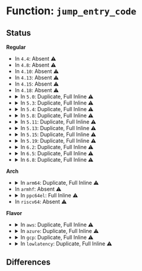 # Function: <code>jump_entry_code</code>

## Status
<b>Regular</b>
<ul>
<li>
In <code>4.4</code>: Absent ⚠️
</li>
<li>
In <code>4.8</code>: Absent ⚠️
</li>
<li>
In <code>4.10</code>: Absent ⚠️
</li>
<li>
In <code>4.13</code>: Absent ⚠️
</li>
<li>
In <code>4.15</code>: Absent ⚠️
</li>
<li>
In <code>4.18</code>: Absent ⚠️
</li>
<li>
<details>
<summary>In <code>5.0</code>: Duplicate, Full Inline ⚠️</summary>

**Collision:** Static Duplication

**Inline:** Full

**Transformation:** False

**Instances:**

```
In arch/x86/kernel/jump_label.c (ffffffff81a1fdf4)
Location: include/linux/jump_label.h:128
Inline: True
Inline callers:
  - arch/x86/kernel/jump_label.c:__jump_label_transform
```
```
In kernel/jump_label.c (ffffffff811f9b75)
Location: include/linux/jump_label.h:128
Inline: True
Inline callers:
  - kernel/jump_label.c:jump_label_text_reserved
  - kernel/jump_label.c:jump_label_text_reserved
  - kernel/jump_label.c:jump_label_module_notify
  - kernel/jump_label.c:jump_label_init
  - kernel/jump_label.c:__jump_label_update
  - kernel/jump_label.c:__jump_label_update
```
</details>
</li>
<li>
<details>
<summary>In <code>5.3</code>: Duplicate, Full Inline ⚠️</summary>

**Collision:** Static Duplication

**Inline:** Full

**Transformation:** False

**Instances:**

```
In arch/x86/kernel/jump_label.c (ffffffff810373d6)
Location: include/linux/jump_label.h:128
Inline: True
Inline callers:
  - arch/x86/kernel/jump_label.c:arch_jump_label_transform_queue
  - arch/x86/kernel/jump_label.c:__jump_label_set_jump_code
```
```
In kernel/jump_label.c (ffffffff81211ab6)
Location: include/linux/jump_label.h:128
Inline: True
Inline callers:
  - kernel/jump_label.c:jump_label_text_reserved
  - kernel/jump_label.c:jump_label_text_reserved
  - kernel/jump_label.c:jump_label_module_notify
  - kernel/jump_label.c:jump_label_init
  - kernel/jump_label.c:__jump_label_update
  - kernel/jump_label.c:__jump_label_update
```
</details>
</li>
<li>
<details>
<summary>In <code>5.4</code>: Duplicate, Full Inline ⚠️</summary>

**Collision:** Static Duplication

**Inline:** Full

**Transformation:** False

**Instances:**

```
In arch/x86/kernel/jump_label.c (ffffffff81037ba6)
Location: include/linux/jump_label.h:128
Inline: True
Inline callers:
  - arch/x86/kernel/jump_label.c:arch_jump_label_transform_queue
  - arch/x86/kernel/jump_label.c:__jump_label_set_jump_code
```
```
In kernel/jump_label.c (ffffffff8121f2b6)
Location: include/linux/jump_label.h:128
Inline: True
Inline callers:
  - kernel/jump_label.c:jump_label_text_reserved
  - kernel/jump_label.c:jump_label_text_reserved
  - kernel/jump_label.c:jump_label_module_notify
  - kernel/jump_label.c:jump_label_init
  - kernel/jump_label.c:__jump_label_update
  - kernel/jump_label.c:__jump_label_update
```
</details>
</li>
<li>
<details>
<summary>In <code>5.8</code>: Duplicate, Full Inline ⚠️</summary>

**Collision:** Static Duplication

**Inline:** Full

**Transformation:** False

**Instances:**

```
In arch/x86/kernel/jump_label.c (ffffffff81039ab4)
Location: include/linux/jump_label.h:128
Inline: True
Inline callers:
  - arch/x86/kernel/jump_label.c:arch_jump_label_transform_queue
  - arch/x86/kernel/jump_label.c:jump_label_transform
  - arch/x86/kernel/jump_label.c:__jump_label_set_jump_code
```
```
In kernel/jump_label.c (ffffffff8124b576)
Location: include/linux/jump_label.h:128
Inline: True
Inline callers:
  - kernel/jump_label.c:jump_label_text_reserved
  - kernel/jump_label.c:jump_label_text_reserved
  - kernel/jump_label.c:jump_label_add_module
  - kernel/jump_label.c:jump_label_init
  - kernel/jump_label.c:__jump_label_update
  - kernel/jump_label.c:__jump_label_update
```
</details>
</li>
<li>
<details>
<summary>In <code>5.11</code>: Duplicate, Full Inline ⚠️</summary>

**Collision:** Static Duplication

**Inline:** Full

**Transformation:** False

**Instances:**

```
In arch/x86/kernel/jump_label.c (ffffffff8103a2e4)
Location: include/linux/jump_label.h:128
Inline: True
Inline callers:
  - arch/x86/kernel/jump_label.c:arch_jump_label_transform_queue
  - arch/x86/kernel/jump_label.c:jump_label_transform
  - arch/x86/kernel/jump_label.c:jump_label_transform
  - arch/x86/kernel/jump_label.c:__jump_label_set_jump_code
```
```
In kernel/jump_label.c (ffffffff812559c7)
Location: include/linux/jump_label.h:128
Inline: True
Inline callers:
  - kernel/jump_label.c:jump_label_text_reserved
  - kernel/jump_label.c:jump_label_add_module
  - kernel/jump_label.c:__jump_label_mod_text_reserved
  - kernel/jump_label.c:jump_label_init
  - kernel/jump_label.c:__jump_label_update
  - kernel/jump_label.c:__jump_label_update
```
</details>
</li>
<li>
<details>
<summary>In <code>5.13</code>: Duplicate, Full Inline ⚠️</summary>

**Collision:** Static Duplication

**Inline:** Full

**Transformation:** False

**Instances:**

```
In arch/x86/kernel/jump_label.c (ffffffff8103bd6e)
Location: include/linux/jump_label.h:128
Inline: True
Inline callers:
  - arch/x86/kernel/jump_label.c:arch_jump_label_transform_queue
  - arch/x86/kernel/jump_label.c:jump_label_transform
  - arch/x86/kernel/jump_label.c:jump_label_transform
  - arch/x86/kernel/jump_label.c:__jump_label_set_jump_code
```
```
In kernel/jump_label.c (ffffffff81259ed4)
Location: include/linux/jump_label.h:128
Inline: True
Inline callers:
  - kernel/jump_label.c:jump_label_text_reserved
  - kernel/jump_label.c:jump_label_text_reserved
  - kernel/jump_label.c:jump_label_add_module
  - kernel/jump_label.c:jump_label_init
  - kernel/jump_label.c:__jump_label_update
  - kernel/jump_label.c:__jump_label_update
```
</details>
</li>
<li>
<details>
<summary>In <code>5.15</code>: Duplicate, Full Inline ⚠️</summary>

**Collision:** Static Duplication

**Inline:** Full

**Transformation:** False

**Instances:**

```
In arch/x86/kernel/jump_label.c (ffffffff81041844)
Location: include/linux/jump_label.h:128
Inline: True
Inline callers:
  - arch/x86/kernel/jump_label.c:arch_jump_label_transform_queue
  - arch/x86/kernel/jump_label.c:jump_label_transform
  - arch/x86/kernel/jump_label.c:jump_label_transform
  - arch/x86/kernel/jump_label.c:__jump_label_patch
  - arch/x86/kernel/jump_label.c:arch_jump_entry_size
```
```
In kernel/jump_label.c (ffffffff81295c70)
Location: include/linux/jump_label.h:128
Inline: True
Inline callers:
  - kernel/jump_label.c:jump_label_text_reserved
  - kernel/jump_label.c:jump_label_text_reserved
  - kernel/jump_label.c:jump_label_add_module
  - kernel/jump_label.c:jump_label_init
  - kernel/jump_label.c:__jump_label_update
  - kernel/jump_label.c:__jump_label_update
```
</details>
</li>
<li>
<details>
<summary>In <code>5.19</code>: Duplicate, Full Inline ⚠️</summary>

**Collision:** Static Duplication

**Inline:** Full

**Transformation:** False

**Instances:**

```
In arch/x86/kernel/jump_label.c (ffffffff81049503)
Location: include/linux/jump_label.h:123
Inline: True
Inline callers:
  - arch/x86/kernel/jump_label.c:arch_jump_label_transform_queue
  - arch/x86/kernel/jump_label.c:jump_label_transform
  - arch/x86/kernel/jump_label.c:jump_label_transform
  - arch/x86/kernel/jump_label.c:__jump_label_patch
  - arch/x86/kernel/jump_label.c:arch_jump_entry_size
```
```
In kernel/jump_label.c (ffffffff812eb990)
Location: include/linux/jump_label.h:123
Inline: True
Inline callers:
  - kernel/jump_label.c:jump_label_text_reserved
  - kernel/jump_label.c:jump_label_text_reserved
  - kernel/jump_label.c:jump_label_add_module
  - kernel/jump_label.c:jump_label_init
  - kernel/jump_label.c:__jump_label_update
  - kernel/jump_label.c:__jump_label_update
```
</details>
</li>
<li>
<details>
<summary>In <code>6.2</code>: Duplicate, Full Inline ⚠️</summary>

**Collision:** Static Duplication

**Inline:** Full

**Transformation:** False

**Instances:**

```
In arch/x86/kernel/jump_label.c (ffffffff81054573)
Location: include/linux/jump_label.h:123
Inline: True
Inline callers:
  - arch/x86/kernel/jump_label.c:arch_jump_label_transform_queue
  - arch/x86/kernel/jump_label.c:__jump_label_patch
  - arch/x86/kernel/jump_label.c:arch_jump_entry_size
```
```
In kernel/jump_label.c (ffffffff81355a60)
Location: include/linux/jump_label.h:123
Inline: True
Inline callers:
  - kernel/jump_label.c:jump_label_text_reserved
  - kernel/jump_label.c:jump_label_text_reserved
  - kernel/jump_label.c:jump_label_add_module
  - kernel/jump_label.c:jump_label_init
  - kernel/jump_label.c:__jump_label_update
  - kernel/jump_label.c:__jump_label_update
```
</details>
</li>
<li>
<details>
<summary>In <code>6.5</code>: Duplicate, Full Inline ⚠️</summary>

**Collision:** Static Duplication

**Inline:** Full

**Transformation:** False

**Instances:**

```
In arch/x86/kernel/jump_label.c (ffffffff810555d3)
Location: include/linux/jump_label.h:123
Inline: True
Inline callers:
  - arch/x86/kernel/jump_label.c:arch_jump_label_transform_queue
  - arch/x86/kernel/jump_label.c:__jump_label_patch
  - arch/x86/kernel/jump_label.c:arch_jump_entry_size
```
```
In kernel/jump_label.c (ffffffff813870c7)
Location: include/linux/jump_label.h:123
Inline: True
Inline callers:
  - kernel/jump_label.c:jump_label_text_reserved
  - kernel/jump_label.c:jump_label_text_reserved
  - kernel/jump_label.c:jump_label_add_module
  - kernel/jump_label.c:jump_label_init
  - kernel/jump_label.c:__jump_label_update
  - kernel/jump_label.c:__jump_label_update
```
</details>
</li>
<li>
<details>
<summary>In <code>6.8</code>: Duplicate, Full Inline ⚠️</summary>

**Collision:** Static Duplication

**Inline:** Full

**Transformation:** False

**Instances:**

```
In arch/x86/kernel/jump_label.c (ffffffff8105c843)
Location: include/linux/jump_label.h:123
Inline: True
Inline callers:
  - arch/x86/kernel/jump_label.c:arch_jump_label_transform_queue
  - arch/x86/kernel/jump_label.c:__jump_label_patch
  - arch/x86/kernel/jump_label.c:arch_jump_entry_size
```
```
In kernel/jump_label.c (ffffffff813b05d7)
Location: include/linux/jump_label.h:123
Inline: True
Inline callers:
  - kernel/jump_label.c:jump_label_text_reserved
  - kernel/jump_label.c:jump_label_text_reserved
  - kernel/jump_label.c:jump_label_add_module
  - kernel/jump_label.c:jump_label_init
  - kernel/jump_label.c:__jump_label_update
  - kernel/jump_label.c:__jump_label_update
```
</details>
</li>
</ul>
<b>Arch</b>
<ul>
<li>
<details>
<summary>In <code>arm64</code>: Duplicate, Full Inline ⚠️</summary>

**Collision:** Static Duplication

**Inline:** Full

**Transformation:** False

**Instances:**

```
In arch/arm64/kernel/jump_label.c (ffff8000100a7190)
Location: include/linux/jump_label.h:128
Inline: True
Inline callers:
  - arch/arm64/kernel/jump_label.c:arch_jump_label_transform
```
```
In kernel/jump_label.c (ffff8000102ab774)
Location: include/linux/jump_label.h:128
Inline: True
Inline callers:
  - kernel/jump_label.c:jump_label_text_reserved
  - kernel/jump_label.c:jump_label_text_reserved
  - kernel/jump_label.c:jump_label_module_notify
  - kernel/jump_label.c:jump_label_init
  - kernel/jump_label.c:__jump_label_update
  - kernel/jump_label.c:__jump_label_update
```
</details>
</li>
<li>
In <code>armhf</code>: Absent ⚠️
</li>
<li>
<details>
<summary>In <code>ppc64el</code>: Full Inline ⚠️</summary>

**Collision:** Unique Static

**Inline:** Full

**Transformation:** False

**Instances:**

```
In kernel/jump_label.c (0)
Location: include/linux/jump_label.h:147
Inline: True
```
</details>
</li>
<li>
In <code>riscv64</code>: Absent ⚠️
</li>
</ul>
<b>Flavor</b>
<ul>
<li>
<details>
<summary>In <code>aws</code>: Duplicate, Full Inline ⚠️</summary>

**Collision:** Static Duplication

**Inline:** Full

**Transformation:** False

**Instances:**

```
In arch/x86/kernel/jump_label.c (ffffffff81037d06)
Location: include/linux/jump_label.h:128
Inline: True
Inline callers:
  - arch/x86/kernel/jump_label.c:arch_jump_label_transform_queue
  - arch/x86/kernel/jump_label.c:__jump_label_set_jump_code
```
```
In kernel/jump_label.c (ffffffff81217906)
Location: include/linux/jump_label.h:128
Inline: True
Inline callers:
  - kernel/jump_label.c:jump_label_text_reserved
  - kernel/jump_label.c:jump_label_text_reserved
  - kernel/jump_label.c:jump_label_module_notify
  - kernel/jump_label.c:jump_label_init
  - kernel/jump_label.c:__jump_label_update
  - kernel/jump_label.c:__jump_label_update
```
</details>
</li>
<li>
<details>
<summary>In <code>azure</code>: Duplicate, Full Inline ⚠️</summary>

**Collision:** Static Duplication

**Inline:** Full

**Transformation:** False

**Instances:**

```
In arch/x86/kernel/jump_label.c (ffffffff810276e6)
Location: include/linux/jump_label.h:128
Inline: True
Inline callers:
  - arch/x86/kernel/jump_label.c:arch_jump_label_transform_queue
  - arch/x86/kernel/jump_label.c:__jump_label_set_jump_code
```
```
In kernel/jump_label.c (ffffffff8120a666)
Location: include/linux/jump_label.h:128
Inline: True
Inline callers:
  - kernel/jump_label.c:jump_label_text_reserved
  - kernel/jump_label.c:jump_label_text_reserved
  - kernel/jump_label.c:jump_label_module_notify
  - kernel/jump_label.c:jump_label_init
  - kernel/jump_label.c:__jump_label_update
  - kernel/jump_label.c:__jump_label_update
```
</details>
</li>
<li>
<details>
<summary>In <code>gcp</code>: Duplicate, Full Inline ⚠️</summary>

**Collision:** Static Duplication

**Inline:** Full

**Transformation:** False

**Instances:**

```
In arch/x86/kernel/jump_label.c (ffffffff81037b66)
Location: include/linux/jump_label.h:128
Inline: True
Inline callers:
  - arch/x86/kernel/jump_label.c:arch_jump_label_transform_queue
  - arch/x86/kernel/jump_label.c:__jump_label_set_jump_code
```
```
In kernel/jump_label.c (ffffffff812156a6)
Location: include/linux/jump_label.h:128
Inline: True
Inline callers:
  - kernel/jump_label.c:jump_label_text_reserved
  - kernel/jump_label.c:jump_label_text_reserved
  - kernel/jump_label.c:jump_label_module_notify
  - kernel/jump_label.c:jump_label_init
  - kernel/jump_label.c:__jump_label_update
  - kernel/jump_label.c:__jump_label_update
```
</details>
</li>
<li>
<details>
<summary>In <code>lowlatency</code>: Duplicate, Full Inline ⚠️</summary>

**Collision:** Static Duplication

**Inline:** Full

**Transformation:** False

**Instances:**

```
In arch/x86/kernel/jump_label.c (ffffffff81038b66)
Location: include/linux/jump_label.h:128
Inline: True
Inline callers:
  - arch/x86/kernel/jump_label.c:arch_jump_label_transform_queue
  - arch/x86/kernel/jump_label.c:__jump_label_set_jump_code
```
```
In kernel/jump_label.c (ffffffff81224696)
Location: include/linux/jump_label.h:128
Inline: True
Inline callers:
  - kernel/jump_label.c:jump_label_text_reserved
  - kernel/jump_label.c:jump_label_text_reserved
  - kernel/jump_label.c:jump_label_module_notify
  - kernel/jump_label.c:jump_label_init
  - kernel/jump_label.c:__jump_label_update
  - kernel/jump_label.c:__jump_label_update
```
</details>
</li>
</ul>

## Differences
